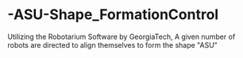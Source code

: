# -ASU-Shape_FormationControl
Utilizing the Robotarium Software by GeorgiaTech, A given number of robots are directed to align themselves to form the shape "ASU" 
